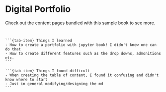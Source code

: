 # Digital Portfolio

Check out the content pages bundled with this sample book to see more.

```{tableofcontents}

```

````{tab-set}

```{tab-item} Things I learned
- How to create a portfolio with jupyter book! I didn't know one can do that
- How to create different features such as the drop downs, admonitions etc.
```

```{tab-item} Things I found difficult
- When creating the table of content, I found it confusing and didn't know where to start
- Just in general modifying/designing the md
```
````